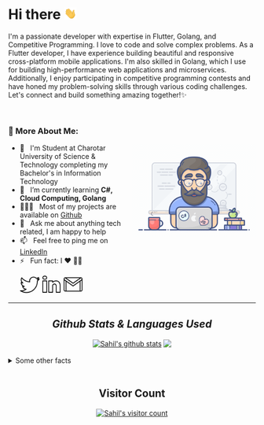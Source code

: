 # Hi there <img src="assets/wave-hand.gif" width="5%">

I'm a passionate developer with expertise in Flutter, Golang, and Competitive Programming. I love to code and solve complex problems. As a Flutter developer, I have experience building beautiful and responsive cross-platform mobile applications. I'm also skilled in Golang, which I use for building high-performance web applications and microservices. Additionally, I enjoy participating in competitive programming contests and have honed my problem-solving skills through various coding challenges. Let's connect and build something amazing together!✨

<br />

### 🧐 More About Me:

<img align="right" alt="GIF" src="assets/programmer.gif" width="50%" />

- 🏫 &nbsp; I'm Student at Charotar University of Science & Technology completing my Bachelor's in Information Technology
- 🌱 &nbsp; I’m currently learning **C#, Cloud Computing, Golang**
- 👨🏻‍💻 &nbsp; Most of my projects are available on [Github](https://github.com/SahilPatel146?tab=repositories)
- 💬 &nbsp; Ask me about anything tech related, I am happy to help
- 📫 &nbsp; Feel free to ping me on [LinkedIn](https://www.linkedin.com/in/sahilsojitra/)
- ⚡ &nbsp; Fun fact: I :heart: :man_technologist:
 &nbsp;<p align="left">
  <p align="left">
    <a href="https://twitter.com/last__knight" alt="Twitter"><img src="assets/Icons/twitter.gif" width="40px"></a>
    <a href="https://www.linkedin.com/in/sahilsojitra/" alt="Linkedin"><img src="assets/Icons/linkedin.gif" width="40px"></a>
    <a href="mailto:sahilsojitra4555@gmail.com" alt="Contact me"><img src="assets/Icons/mail.gif" width="40px"></a>
  </p>
</p>
<!--
<hr>
<h2>Watch my contributions graph eaten by snake 🐍</h2>
<div align="center">
<a href="https://github.com/SahilPatel146">
    <img src="https://github.com/SahilPatel146/SahilPatel146/blob/output/github-contribution-grid-snake.gif" width="100%">
  </a>
</div>
-->
<hr>
<!-- 
<h2 align='center'><i><a href="https://github.com/SahilPatel146">Activity Graph 📈</i></h2>
<p align="center">
  <a href="https://github.com/SahilPatel146">
    <img
      src="https://activity-graph.herokuapp.com/graph?username=SahilPatel146&custom_title=Kaushal's%20Contribution%20Graph&theme=github&area=true&hide_border=true"
      width="100%">
  </a>
</p>
-->
<h2 align="center"><i>Github Stats & Languages Used</i></h2>
<div align="center">
  <a href="https://github.com/SahilPatel146/github-readme-stats"><img align="center"
      src="https://github-readme-stats.vercel.app/api?username=SahilPatel146&show_icons=true&include_all_commits=true&theme=buefy&hide_border=true"
      alt="Sahil's github stats" height="170" /></a> <a
    href="https://github.com/SahilPatel146/github-readme-stats"><img align="center"
      src="https://github-readme-stats.vercel.app/api/top-langs/?username=SahilPatel146&layout=compact&theme=buefy&hide_border=true"
      height="170" /></a>

</div>
 <br/>
 <details>
  <summary>Some other facts</summary>
  <br>
  <div align="center">
  <img align="center"
      src="https://github-readme-streak-stats.herokuapp.com?user=SahilPatel146&hide_border=true" alt="Sahil's github stats" height="200" />
</div>
  </details>
  <br/>
 

<!-- <h2 align="center"><i>🎵 Spotify Status</i></h2>
<p align="center">
  <a href="https://open.spotify.com/user/0r6t956lbmezmq8uw79uud2wu">
    <img src="https://SahilPatel146.vercel.app/api?rainbow=true&scan=true&spin=true&theme=dark" width="60%">
  </a>
</p>
-->

<div align="center">

  ## Visitor Count
  <a href="https://profile-counter.glitch.me/SahilPatel146/count.svg"><img align="center"
      src="https://profile-counter.glitch.me/SahilPatel146/count.svg" alt="Sahil's visitor count" /></a>
</div>

<!-- <img src="assets/footer.png" alt="Footer image"> -->
